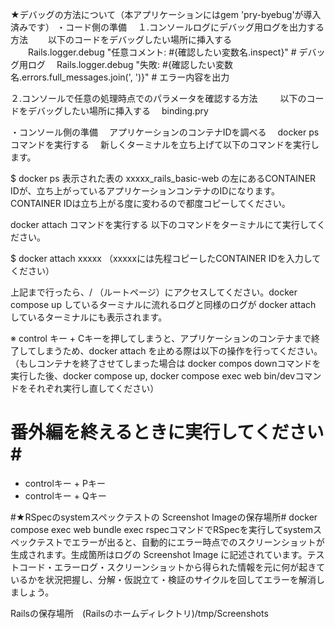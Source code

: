 ★デバッグの方法について（本アプリケーションにはgem 'pry-byebug'が導入済みです）
・コード側の準備
　１.コンソールログにデバッグ用ログを出力する方法
 　　以下のコードをデバッグしたい場所に挿入する
 　　Rails.logger.debug "任意コメント: #{確認したい変数名.inspect}"  # デバッグ用ログ
   　Rails.logger.debug "失敗: #{確認したい変数名.errors.full_messages.join(', ')}"  # エラー内容を出力

  ２.コンソールで任意の処理時点でのパラメータを確認する方法
　　 以下のコードをデバッグしたい場所に挿入する
   　binding.pry
    
・コンソール側の準備
　アプリケーションのコンテナIDを調べる
　docker ps コマンドを実行する
　新しくターミナルを立ち上げて以下のコマンドを実行します。

$ docker ps
表示された表の xxxxx_rails_basic-web の左にあるCONTAINER IDが、立ち上がっているアプリケーションコンテナのIDになります。CONTAINER IDは立ち上がる度に変わるので都度コピーしてください。



docker attach コマンドを実行する
以下のコマンドをターミナルにて実行してください。

$ docker attach xxxxx   （xxxxxには先程コピーしたCONTAINER IDを入力してください）


上記まで行ったら、/ （ルートページ）にアクセスしてください。docker compose up しているターミナルに流れるログと同様のログが docker attach しているターミナルにも表示されます。



※ control キー + Cキーを押してしまうと、アプリケーションのコンテナまで終了してしまうため、docker attach を止める際は以下の操作を行ってください。
（もしコンテナを終了させてしまった場合は docker compos downコマンドを実行した後、docker compose up, docker compose exec web bin/devコマンドをそれぞれ実行し直してください）

# 番外編を終えるときに実行してください#

- controlキー + Pキー
- controlキー + Qキー

#★RSpecのsystemスペックテストの Screenshot Imageの保存場所#
docker compose exec web bundle exec rspecコマンドでRSpecを実行してsystemスペックテストでエラーが出ると、自動的にエラー時点でのスクリーンショットが生成されます。生成箇所はログの Screenshot Image に記述されています。テストコード・エラーログ・スクリーンショットから得られた情報を元に何が起きているかを状況把握し、分解・仮説立て・検証のサイクルを回してエラーを解消しましょう。

Railsの保存場所　(Railsのホームディレクトリ)/tmp/Screenshots
